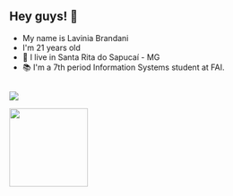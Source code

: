 ## Hey guys! 👋</br>
 
- My name is Lavinia Brandani
- I'm 21 years old
- 📍 I live in Santa Rita do Sapucaí - MG
- 📚 I'm a 7th period Information Systems student at FAI.

##
 <a href="http://linkedin.com/in/lavínia-brandani-ab780382" target="_blank"><img src="https://img.shields.io/badge/-LinkedIn-%230077B5?style=for-the-badge&logo=linkedin&logoColor=white" target="_blank"></a></div>
</div>

<div>
  <a href="https://github.com/LaviniaRodriguesBT">
   <img height="140em" src="https://github-readme-stats.vercel.app/api/top-langs/?username=LaviniaRodriguesBT&layout=compact&langs_count=7&theme=cobalt"/>
  </br>
</div>
